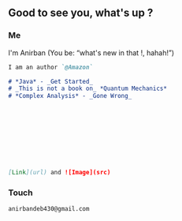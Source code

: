 ## Good to see you, what's up ?





### Me
I'm Anirban (You be: “what's new in that !, hahah!”)


```markdown
I am an author `@Amazon`

# *Java* - _Get Started_
# _This is not a book on_ *Quantum Mechanics*
# *Complex Analysis* - _Gone Wrong_










[Link](url) and ![Image](src)
```







### Touch
`anirbandeb430@gmail.com`

